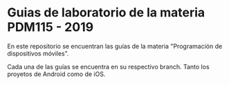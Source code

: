 # Guias de laboratorio de la materia PDM115 - 2019

En este repositorio se encuentran las guías de la materia "Programación de dispositivos móviles".

Cada una de las guías se encuentra en su respectivo branch. Tanto los proyetos de Android como de iOS.
